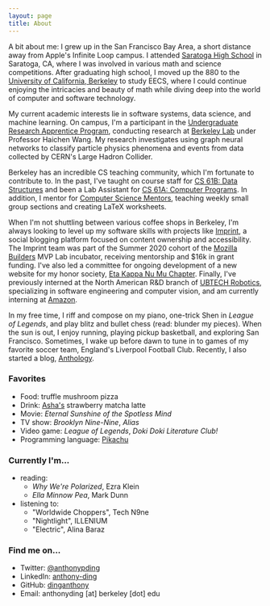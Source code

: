 ```yaml
---
layout: page
title: About
---
```


A bit about me: I grew up in the San Francisco Bay Area, a short distance away from Apple's Infinite Loop campus. I attended [Saratoga High School](https://www.saratogahigh.org/) in Saratoga, CA, where I was involved in various math and science competitions. After graduating high school, I moved up the 880 to the [University of California, Berkeley](https://berkeley.edu) to study EECS, where I could continue enjoying the intricacies and beauty of math while diving deep into the world of computer and software technology.

My current academic interests lie in software systems, data science, and machine learning. On campus, I'm a participant in the [Undergraduate Research Apprentice Program](https://urap.berkeley.edu/), conducting research at [Berkeley Lab](https://lbl.gov) under Professor Haichen Wang. My research investigates using graph neural networks to classify particle physics phenomena and events from data collected by CERN's Large Hadron Collider. 

Berkeley has an incredible CS teaching community, which I'm fortunate to contribute to. In the past, I've taught on course staff for [CS 61B: Data Structures](https://inst.eecs.berkeley.edu/~cs61b/sp20/) and been a Lab Assistant for [CS 61A: Computer Programs](https://cs61a.org/). In addition, I mentor for [Computer Science Mentors](https://csmentors.berkeley.edu), teaching weekly small group sections and creating LaTeX worksheets.

When I'm not shuttling between various coffee shops in Berkeley, I'm always looking to level up my software skills with projects like [Imprint](https://imprint.to), a social blogging platform focused on content ownership and accessibility. The Imprint team was part of the Summer 2020 cohort of the [Mozilla Builders](https://builders.mozilla.community/) MVP Lab incubator, receiving mentorship and $16k in grant funding. I've also led a committee for ongoing development of a new website for my honor society, [Eta Kappa Nu Mu Chapter](https://hkn.mu). Finally, I've previously interned at the North American R&D branch of [UBTECH Robotics](https://www.ubtrobot.com/?ls=en), specializing in software engineering and computer vision, and am currently interning at [Amazon](https://amazon.com).

In my free time, I riff and compose on my piano, one-trick Shen in *League of Legends*, and play blitz and bullet chess (read: blunder my pieces). When the sun is out, I enjoy running, playing pickup basketball, and exploring San Francisco. Sometimes, I wake up before dawn to tune in to games of my favorite soccer team, England's Liverpool Football Club. Recently, I also started a blog, [Anthology]({{site.baseurl}}/blog).

### Favorites

* Food: truffle mushroom pizza
* Drink: [Asha's](https://ashateahouse.com/) strawberry matcha latte
* Movie: *Eternal Sunshine of the Spotless Mind*
* TV show: *Brooklyn Nine-Nine*, *Alias*
* Video game: *League of Legends*, *Doki Doki Literature Club!*
* Programming language: [Pikachu](https://trove42.com/introducing-pikachu-programming-language/)

### Currently I'm...

* reading: 
    * *Why We're Polarized*, Ezra Klein
    * *Ella Minnow Pea*, Mark Dunn
* listening to: 
    * "Worldwide Choppers", Tech N9ne
    * "Nightlight", ILLENIUM
    * "Electric", Alina Baraz

### Find me on...

* Twitter: [@anthonypding](https://twitter.com/anthonypding)
* LinkedIn: [anthony-ding](https://www.linkedin.com/in/anthony-ding/)
* GitHub: [dinganthony](https://github.com/dinganthony)
* Email: anthonyding [at] berkeley [dot] edu